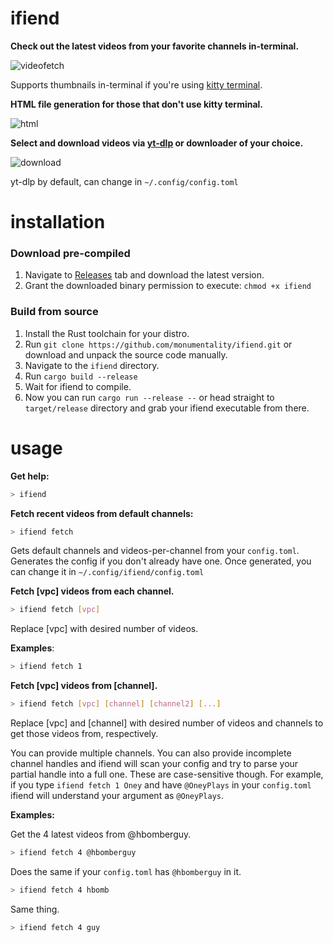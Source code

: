 # ifiend  

**Check out the latest videos from your favorite channels in-terminal.**

![videofetch](https://i.giphy.com/media/v1.Y2lkPTc5MGI3NjExMWN0NGV0dnR0aG9oNjFqanY3bW14dXR5eHc1N2VrbWo5MnhwbzV5MiZlcD12MV9pbnRlcm5hbF9naWZfYnlfaWQmY3Q9Zw/R3khsJ6oTW8UNu7cmC/giphy.gif)

Supports thumbnails in-terminal if you're using [kitty terminal](https://github.com/kovidgoyal/kitty).

**HTML file generation for those that don't use kitty terminal.**

![html](https://i.giphy.com/media/v1.Y2lkPTc5MGI3NjExcmxwam9udXNyM2Z1cHdjbjhld2xvbzRzZWwxdHhqMDN0bno2c3JpcSZlcD12MV9pbnRlcm5hbF9naWZfYnlfaWQmY3Q9Zw/99d0uN46SSZxnSwBlB/giphy.gif)

**Select and download videos via [yt-dlp](https://github.com/yt-dlp/yt-dlp) or downloader of your choice.**

![download](https://i.giphy.com/media/v1.Y2lkPTc5MGI3NjExMjN6OXJjcGloMWVmZXpuM2xweG9mZXkzcjJrbTAwY2loMHR0OWVrYiZlcD12MV9pbnRlcm5hbF9naWZfYnlfaWQmY3Q9Zw/UKn0QzT7W1T2LGBpWS/giphy.gif)

yt-dlp by default, can change in `~/.config/config.toml` 
# installation

### Download pre-compiled

1. Navigate to [Releases](https://github.com/monumentality/ifiend/releases) tab and download the latest version.
2. Grant the downloaded binary permission to execute: `chmod +x ifiend`
### Build from source

1. Install the Rust toolchain for your distro.
2. Run `git clone https://github.com/monumentality/ifiend.git` or download and unpack the source code manually.
3. Navigate to the `ifiend` directory.
4. Run `cargo build --release`
5. Wait for ifiend to compile.
6. Now you can run `cargo run --release --` or head straight to `target/release` directory and grab your ifiend executable from there.

# usage

**Get help:**
```bash
> ifiend
```

**Fetch recent videos from default channels:** 
```bash
> ifiend fetch
```

  Gets default channels and videos-per-channel from your `config.toml`. Generates the config if you don't already have one. Once generated, you can change it in `~/.config/ifiend/config.toml`


**Fetch [vpc] videos from each channel.** 
```bash
> ifiend fetch [vpc]
```
Replace [vpc] with desired number of videos.

**Examples**:

```bash
> ifiend fetch 1
```

**Fetch [vpc] videos from [channel].** 
```bash
> ifiend fetch [vpc] [channel] [channel2] [...]
```
Replace [vpc] and [channel] with desired number of videos and channels to get those videos from, respectively.

  You can provide multiple channels. You can also provide incomplete channel handles and ifiend will scan your config and try to parse your partial handle into a full one. These are case-sensitive though. For example, if you type `ifiend fetch 1 Oney` and have `@OneyPlays` in your `config.toml` ifiend will understand your argument as `@OneyPlays`.


**Examples:**

Get the 4 latest videos from @hbomberguy. 
```bash
> ifiend fetch 4 @hbomberguy
```

Does the same if your `config.toml` has `@hbomberguy` in it.
```bash
> ifiend fetch 4 hbomb
```

Same thing.
```bash
> ifiend fetch 4 guy
```

